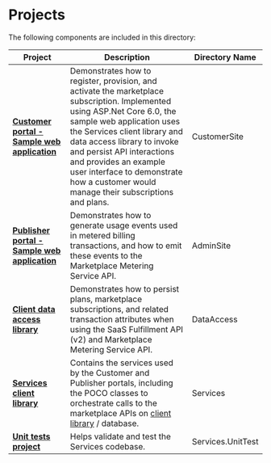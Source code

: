 # Projects

The following components are included in this directory:

| Project | Description | Directory Name |
| --- | --- | --- |
| [**Customer portal - Sample web application**](./CustomerSite) | Demonstrates how to register, provision, and activate the marketplace subscription. Implemented using ASP.Net Core 6.0, the sample web application uses the Services client library and data access library to invoke and persist API interactions and provides an example user interface to demonstrate how a customer would manage their subscriptions and plans. |CustomerSite |
| [**Publisher portal - Sample web application**](./AdminSite) | Demonstrates how to generate usage events used in metered billing transactions, and how to emit these events to the Marketplace Metering Service API. | AdminSite |
| [**Client data access library**](./DataAccess) | Demonstrates how to persist plans, marketplace subscriptions, and related transaction attributes when using the SaaS Fulfillment API (v2) and Marketplace Metering Service API. | DataAccess |
| [**Services client library**](./Services) | Contains the services used by the Customer and Publisher portals, including the POCO classes to orchestrate calls to the marketplace APIs on [client library](https://github.com/microsoft/commercial-marketplace-client-dotnet) / database.| Services |
| [**Unit tests project**](./src/Service.UnitTest) | Helps validate and test the Services codebase. | Services.UnitTest |
